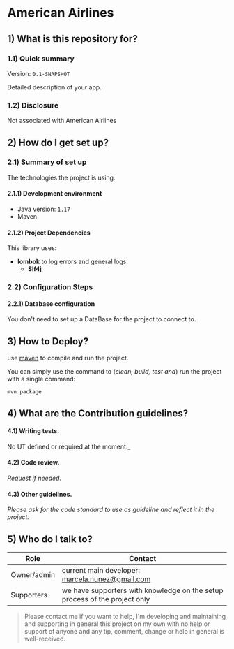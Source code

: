 # American Airlines
## 1) What is this repository for?

### 1.1) Quick summary
Version: `0.1-SNAPSHOT`

Detailed description of your app.

### 1.2) Disclosure
Not associated with American Airlines

## 2) How do I get set up? ###

### 2.1) Summary of set up
The technologies the project is using.

#### 2.1.1) Development environment
- Java version: 	`1.17`
- Maven

#### 2.1.2) Project Dependencies
This library uses:
- **lombok** to log errors and general logs.
    - **Slf4j**


### 2.2) Configuration Steps
#### 2.2.1) Database configuration

You don't need to set up a DataBase for the project to connect to.

## 3) How to Deploy?
use [maven](https://spring.io/guides/gs/maven/) to compile and run the project.

You can simply use the command to (_clean, build, test and_) run the project with a single command: 


	mvn package

## 4) What are the Contribution guidelines?

#### 4.1) Writing tests.

No UT defined or required at the moment._

#### 4.2) Code review.

_Request if needed._

#### 4.3) Other guidelines.

_Please ask for the code standard to use as guideline and reflect it in the project._

## 5) Who do I talk to?

<table>
<thead><tr><th><b>Role</b></th> <th><b>Contact</b></th></tr></thead>
<tr><td>Owner/admin</td><td>current main developer: <a href='mailto:marcela.nunez@gmail.com'>marcela.nunez@gmail.com</a></td></tr>
<tr><td>Supporters</td><td>we have supporters with knowledge on the setup process of the project only</td></tr>
</table>

>Please contact me if you want to help, I'm developing and maintaining and supporting in general this project 
on my own with no help or support of anyone and any tip, comment, change or help in general is well-received.

